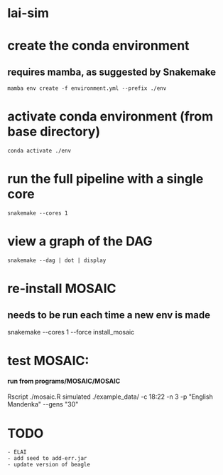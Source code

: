 # lai-sim

# create the conda environment
## requires mamba, as suggested by Snakemake
`mamba env create -f environment.yml --prefix ./env`

# activate conda environment (from base directory)
`conda activate ./env`

# run the full pipeline with a single core
`snakemake --cores 1`

# view a graph of the DAG
`snakemake --dag | dot | display`

# re-install MOSAIC
## needs to be run each time a new env is made
snakemake --cores 1 --force install_mosaic

# test MOSAIC:
#### run from programs/MOSAIC/MOSAIC
Rscript ./mosaic.R simulated ./example_data/ -c 18:22 -n 3 -p "English Mandenka" --gens "30"


# TODO
	- ELAI
	- add seed to add-err.jar
	- update version of beagle
